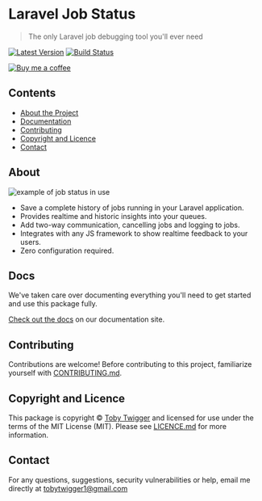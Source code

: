 # Laravel Job Status

> The only Laravel job debugging tool you'll ever need

[![Latest Version](https://img.shields.io/github/v/release/tobytwigger/laravel-job-status?label=Latest%20Version&sort=semver&style=plastic)](https://github.com/tobytwigger/laravel-job-status/releases)
[![Build Status](https://github.com/tobytwigger/laravel-job-status/actions/workflows/trigger_main_branch_flow.yml/badge.svg)](https://github.com/tobytwigger/laravel-job-status/actions/workflows/trigger_main_branch_flow.yml)

[![Buy me a coffee](https://www.buymeacoffee.com/assets/img/custom_images/orange_img.png)](http://buymeacoffee.com/translate)

## Contents

* [About the Project](#about)
* [Documentation](#docs)
* [Contributing](#contributing)
* [Copyright and Licence](#copyright-and-licence)
* [Contact](#contact)

## About

![example of job status in use](https://github.com/tobytwigger/laravel-job-status/blob/main/docs/docs/assets/images/podcast.gif "Showing the user the status of their podcast being uploaded")

- Save a complete history of jobs running in your Laravel application.
- Provides realtime and historic insights into your queues.
- Add two-way communication, cancelling jobs and logging to jobs.
- Integrates with any JS framework to show realtime feedback to your users.
- Zero configuration required.

## Docs

We've taken care over documenting everything you'll need to get started and use this package fully.

[Check out the docs](https://tobytwigger.github.io/laravel-job-status) on our documentation site.

## Contributing

Contributions are welcome! Before contributing to this project, familiarize
yourself with [CONTRIBUTING.md](CONTRIBUTING.md).

## Copyright and Licence

This package is copyright © [Toby Twigger](https://github.com/tobytwigger)
and licensed for use under the terms of the MIT License (MIT). Please see
[LICENCE.md](LICENCE.md) for more information.

## Contact

For any questions, suggestions, security vulnerabilities or help, email me directly at [tobytwigger1@gmail.com](mailto:tobytwigger1@gmail.com)
